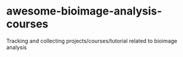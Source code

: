 # awesome-bioimage-analysis-courses
Tracking and collecting projects/courses/tutorial related to bioimage analysis 
